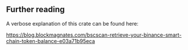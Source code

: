 ## Further reading

A verbose explanation of this crate can be found here:

https://blog.blockmagnates.com/bscscan-retrieve-your-binance-smart-chain-token-balance-e03a71b95eca 
